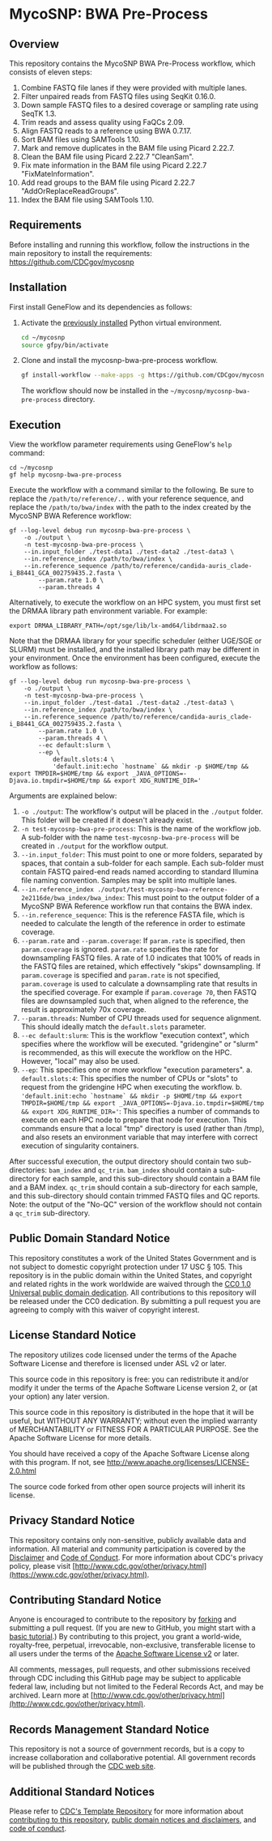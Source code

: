 # MycoSNP: BWA Pre-Process

## Overview

This repository contains the MycoSNP BWA Pre-Process workflow, which consists of eleven steps:

1. Combine FASTQ file lanes if they were provided with multiple lanes.
2. Filter unpaired reads from FASTQ files using SeqKit 0.16.0.
3. Down sample FASTQ files to a desired coverage or sampling rate using SeqTK 1.3.
4. Trim reads and assess quality using FaQCs 2.09.
5. Align FASTQ reads to a reference using BWA 0.7.17.
6. Sort BAM files using SAMTools 1.10.
7. Mark and remove duplicates in the BAM file using Picard 2.22.7.
8. Clean the BAM file using Picard 2.22.7 "CleanSam".
9. Fix mate information in the BAM file using Picard 2.22.7 "FixMateInformation".
10. Add read groups to the BAM file using Picard 2.22.7 "AddOrReplaceReadGroups".
11. Index the BAM file using SAMTools 1.10.

## Requirements

Before installing and running this workflow, follow the instructions in the main repository to install the requirements: https://github.com/CDCgov/mycosnp

## Installation

First install GeneFlow and its dependencies as follows:

1. Activate the [previously installed](https://github.com/CDCgov/mycosnp) Python virtual environment.

    ```bash
    cd ~/mycosnp
    source gfpy/bin/activate
    ```

2. Clone and install the mycosnp-bwa-pre-process workflow.

    ```bash
    gf install-workflow --make-apps -g https://github.com/CDCgov/mycosnp-bwa-pre-process mycosnp-bwa-pre-process
    ```

    The workflow should now be installed in the `~/mycosnp/mycosnp-bwa-pre-process` directory.

## Execution

View the workflow parameter requirements using GeneFlow's `help` command:

```
cd ~/mycosnp
gf help mycosnp-bwa-pre-process
```

Execute the workflow with a command similar to the following. Be sure to replace the `/path/to/reference/..` with your reference sequence, and replace the `/path/to/bwa/index` with the path to the index created by the MycoSNP BWA Reference workflow:

```
gf --log-level debug run mycosnp-bwa-pre-process \
    -o ./output \
    -n test-mycosnp-bwa-pre-process \
    --in.input_folder ./test-data1 ./test-data2 ./test-data3 \
    --in.reference_index /path/to/bwa/index \
    --in.reference_sequence /path/to/reference/candida-auris_clade-i_B8441_GCA_002759435.2.fasta \
        --param.rate 1.0 \
        --param.threads 4
```

Alternatively, to execute the workflow on an HPC system, you must first set the DRMAA library path environment variable. For example:

```
export DRMAA_LIBRARY_PATH=/opt/sge/lib/lx-amd64/libdrmaa2.so
```

Note that the DRMAA library for your specific scheduler (either UGE/SGE or SLURM) must be installed, and the installed library path may be different in your environment. Once the environment has been configured, execute the workflow as follows:

```
gf --log-level debug run mycosnp-bwa-pre-process \
    -o ./output \
    -n test-mycosnp-bwa-pre-process \
    --in.input_folder ./test-data1 ./test-data2 ./test-data3 \
    --in.reference_index /path/to/bwa/index \
    --in.reference_sequence /path/to/reference/candida-auris_clade-i_B8441_GCA_002759435.2.fasta \
        --param.rate 1.0 \
        --param.threads 4 \
        --ec default:slurm \
        --ep \
            default.slots:4 \
            'default.init:echo `hostname` && mkdir -p $HOME/tmp && export TMPDIR=$HOME/tmp && export _JAVA_OPTIONS=-Djava.io.tmpdir=$HOME/tmp && export XDG_RUNTIME_DIR=' 
```

Arguments are explained below:

1. ``-o ./output``: The workflow's output will be placed in the ``./output`` folder. This folder will be created if it doesn't already exist. 
2. ``-n test-mycosnp-bwa-pre-process``: This is the name of the workflow job. A sub-folder with the name ``test-mycosnp-bwa-pre-process`` will be created in ``./output`` for the workflow output. 
3. ``--in.input_folder``: This must point to one or more folders, separated by spaces, that contain a sub-folder for each sample. Each sub-folder must contain FASTQ paired-end reads named according to standard Illumina file naming convention. Samples may be split into multiple lanes. 
4. ``--in.reference_index ./output/test-mycosnp-bwa-reference-2e2116de/bwa_index/bwa_index``: This must point to the output folder of a MycoSNP BWA Reference workflow run that contains the BWA index. 
5. ``--in.reference_sequence``: This is the reference FASTA file, which is needed to calculate the length of the reference in order to estimate coverage. 
6. ``--param.rate`` and ``--param.coverage``: If ``param.rate`` is specified, then ``param.coverage`` is ignored. ``param.rate`` specifies the rate for downsampling FASTQ files. A rate of 1.0 indicates that 100% of reads in the FASTQ files are retained, which effectively "skips" downsampling. If ``param.coverage`` is specified and ``param.rate`` is not specified, ``param.coverage`` is used to calculate a downsampling rate that results in the specified coverage. For example if ``param.coverage 70``, then FASTQ files are downsampled such that, when aligned to the reference, the result is approximately 70x coverage. 
7. ``--param.threads``: Number of CPU threads used for sequence alignment. This should ideally match the ``default.slots`` parameter.
8. ``--ec default:slurm``: This is the workflow "execution context", which specifies where the workflow will be executed. "gridengine" or "slurm" is recommended, as this will execute the workflow on the HPC. However, "local" may also be used. 
9. ``--ep``: This specifies one or more workflow "execution parameters".
   a. ``default.slots:4``: This specifies the number of CPUs or "slots" to request from the gridengine HPC when executing the workflow.
   b. ``'default.init:echo `hostname` && mkdir -p $HOME/tmp && export TMPDIR=$HOME/tmp && export _JAVA_OPTIONS=-Djava.io.tmpdir=$HOME/tmp && export XDG_RUNTIME_DIR='``: This specifies a number of commands to execute on each HPC node to prepare that node for execution. This commands ensure that a local "tmp" directory is used (rather than /tmp), and also resets an environment variable that may interfere with correct execution of singularity containers.

After successful execution, the output directory should contain two sub-directories: ``bam_index`` and ``qc_trim``. ``bam_index`` should contain a sub-directory for each sample, and this sub-directory should contain a BAM file and a BAM index. ``qc_trim`` should contain a sub-directory for each sample, and this sub-directory should contain trimmed FASTQ files and QC reports. Note: the output of the "No-QC" version of the workflow should not contain a ``qc_trim`` sub-directory. 

## Public Domain Standard Notice
This repository constitutes a work of the United States Government and is not
subject to domestic copyright protection under 17 USC § 105. This repository is in
the public domain within the United States, and copyright and related rights in
the work worldwide are waived through the [CC0 1.0 Universal public domain dedication](https://creativecommons.org/publicdomain/zero/1.0/).
All contributions to this repository will be released under the CC0 dedication. By
submitting a pull request you are agreeing to comply with this waiver of
copyright interest.

## License Standard Notice
The repository utilizes code licensed under the terms of the Apache Software
License and therefore is licensed under ASL v2 or later.

This source code in this repository is free: you can redistribute it and/or modify it under
the terms of the Apache Software License version 2, or (at your option) any
later version.

This source code in this repository is distributed in the hope that it will be useful, but WITHOUT ANY
WARRANTY; without even the implied warranty of MERCHANTABILITY or FITNESS FOR A
PARTICULAR PURPOSE. See the Apache Software License for more details.

You should have received a copy of the Apache Software License along with this
program. If not, see http://www.apache.org/licenses/LICENSE-2.0.html

The source code forked from other open source projects will inherit its license.

## Privacy Standard Notice
This repository contains only non-sensitive, publicly available data and
information. All material and community participation is covered by the
[Disclaimer](https://github.com/CDCgov/template/blob/master/DISCLAIMER.md)
and [Code of Conduct](https://github.com/CDCgov/template/blob/master/code-of-conduct.md).
For more information about CDC's privacy policy, please visit [http://www.cdc.gov/other/privacy.html](https://www.cdc.gov/other/privacy.html).

## Contributing Standard Notice
Anyone is encouraged to contribute to the repository by [forking](https://help.github.com/articles/fork-a-repo)
and submitting a pull request. (If you are new to GitHub, you might start with a
[basic tutorial](https://help.github.com/articles/set-up-git).) By contributing
to this project, you grant a world-wide, royalty-free, perpetual, irrevocable,
non-exclusive, transferable license to all users under the terms of the
[Apache Software License v2](http://www.apache.org/licenses/LICENSE-2.0.html) or
later.

All comments, messages, pull requests, and other submissions received through
CDC including this GitHub page may be subject to applicable federal law, including but not limited to the Federal Records Act, and may be archived. Learn more at [http://www.cdc.gov/other/privacy.html](http://www.cdc.gov/other/privacy.html).

## Records Management Standard Notice
This repository is not a source of government records, but is a copy to increase
collaboration and collaborative potential. All government records will be
published through the [CDC web site](http://www.cdc.gov).

## Additional Standard Notices
Please refer to [CDC's Template Repository](https://github.com/CDCgov/template)
for more information about [contributing to this repository](https://github.com/CDCgov/template/blob/master/CONTRIBUTING.md),
[public domain notices and disclaimers](https://github.com/CDCgov/template/blob/master/DISCLAIMER.md),
and [code of conduct](https://github.com/CDCgov/template/blob/master/code-of-conduct.md).
